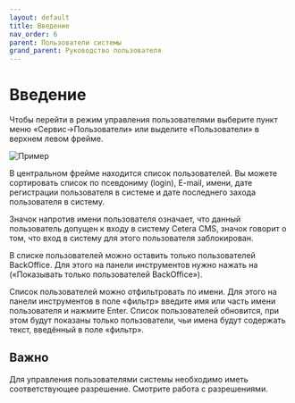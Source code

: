 ```yaml
---
layout: default
title: Введение
nav_order: 6
parent: Пользователи системы
grand_parent: Руководство пользователя
---
```


# Введение

Чтобы перейти в режим управления пользователями выберите пункт меню «Сервис->Пользователи» или выделите «Пользователи» в верхнем левом фрейме.

![Пример]({{site.baseurl}}/docs/images/u-2.png)

В центральном фрейме находится список пользователей. Вы можете сортировать список по псевдониму (login), E-mail, имени, дате регистрации пользователя в системе и дате последнего захода пользователя в систему.

Значок напротив имени пользователя означает, что данный пользователь допущен к входу в систему Cetera CMS, значок говорит о том, что вход в систему для этого пользователя заблокирован.

В списке пользователей можно оставить только пользователей BackOffice. Для этого на панели инструментов нужно нажать на («Показывать только пользователей BackOffice»).

Список пользователей можно отфильтровать по имени. Для этого на панели инструментов в поле «фильтр» введите имя или часть имени пользователя и нажмите Enter. Список пользователей обновится, при этом будут показаны только пользователи, чьи имена будут содержать текст, введённый в поле «фильтр».

## Важно

Для управления пользователями системы необходимо иметь соответствующее разрешение. Смотрите работа с разрешениями.